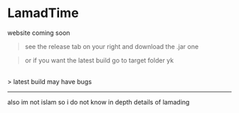 # LamadTime
website coming soon

> see the release tab on your right and download the .jar one

> or if you want the latest build go to target folder yk
<br>
> latest build may have bugs

---

also im not islam so i do not know in depth details of lamading
